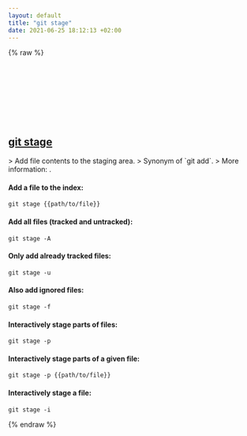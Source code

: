 ```yaml
---
layout: default
title: "git stage"
date: 2021-06-25 18:12:13 +02:00
---
```

{% raw %}
<h2 id="git-stage">
  <a href="/en/common/git-stage.html">git stage</a> <a href="#git-stage"><svg class="icon">
    <use href="/assets/images/unicode_sprite.svg#link" />
  </svg></a>
</h2>
> Add file contents to the staging area.
> Synonym of `git add`.
> More information: <https://git-scm.com/docs/git-stage>.

#### Add a file to the index:
```shell
git stage {{path/to/file}}
```
#### Add all files (tracked and untracked):
```shell
git stage -A
```
#### Only add already tracked files:
```shell
git stage -u
```
#### Also add ignored files:
```shell
git stage -f
```
#### Interactively stage parts of files:
```shell
git stage -p
```
#### Interactively stage parts of a given file:
```shell
git stage -p {{path/to/file}}
```
#### Interactively stage a file:
```shell
git stage -i
```
{% endraw %}